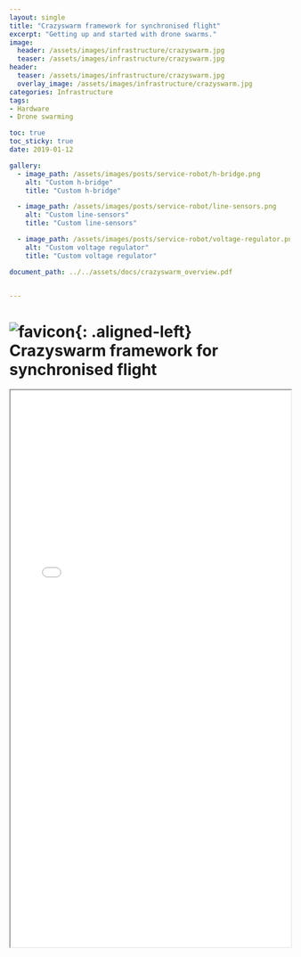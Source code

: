 ```yaml
---
layout: single
title: "Crazyswarm framework for synchronised flight"
excerpt: "Getting up and started with drone swarms."
image:
  header: /assets/images/infrastructure/crazyswarm.jpg
  teaser: /assets/images/infrastructure/crazyswarm.jpg
header:
  teaser: /assets/images/infrastructure/crazyswarm.jpg
  overlay_image: /assets/images/infrastructure/crazyswarm.jpg
categories: Infrastructure
tags:
- Hardware
- Drone swarming

toc: true
toc_sticky: true
date: 2019-01-12

gallery:
  - image_path: /assets/images/posts/service-robot/h-bridge.png
    alt: "Custom h-bridge"
    title: "Custom h-bridge"

  - image_path: /assets/images/posts/service-robot/line-sensors.png
    alt: "Custom line-sensors"
    title: "Custom line-sensors"

  - image_path: /assets/images/posts/service-robot/voltage-regulator.png
    alt: "Custom voltage regulator"
    title: "Custom voltage regulator"

document_path: ../../assets/docs/crazyswarm_overview.pdf


---
```


# ![favicon](/assets/images/favicon.ico){: .aligned-left} Crazyswarm framework for synchronised flight

<iframe src="{{ page.document_path }}" width="100%" height="1000px"></iframe>
